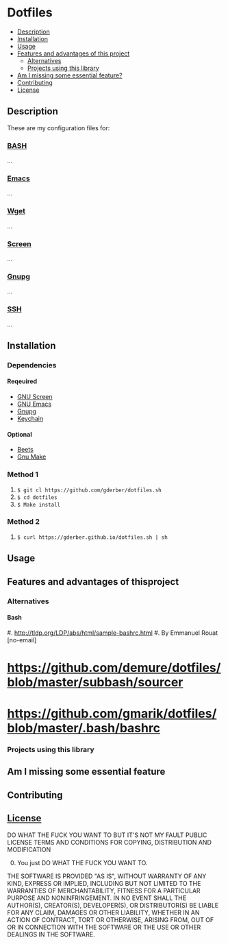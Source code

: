 # Dotfiles

- [Description](#description)
- [Installation](#installation)
- [Usage](#usage)
- [Features and advantages of this project](#features-and-advantages-of-this-project)
  - [Alternatives](#alternatives)
  - [Projects using this library](#projects-using-this-library)
- [Am I missing some essential feature?](#am-i-missing-some-essential-feature)
- [Contributing](#contributing)
- [License](#license)

## Description
These are my configuration files for:
### [BASH](docs/BASH.md)
...

### [Emacs](docs/EMACS.md)
...

### [Wget](docs/WGET.md)
...

### [Screen](docs/SCREEN.md)
...

### [Gnupg]()
...

### [SSH]()
...


## Installation
### Dependencies
#### Reqeuired
- [GNU Screen](https://www.gnu.org/software/screen/)
- [GNU Emacs](https://www.gnu.org/software/emacs/)
- [Gnupg](https://gnupg.org)
- [Keychain](https://www.funtoo.org/Keychain)

#### Optional
- [Beets](http://beets.io)
- [Gnu Make]()

### Method 1
1.
   ```$ git cl https://github.com/gderber/dotfiles.sh```
2. ```$ cd dotfiles```
3. ```$ Make install```

### Method 2
1.
   ```$ curl https://gderber.github.io/dotfiles.sh | sh```

## Usage

## Features and advantages of thisproject



### Alternatives
#### Bash
#. http://tldp.org/LDP/abs/html/sample-bashrc.html
#. By Emmanuel Rouat [no-email]

# https://github.com/demure/dotfiles/blob/master/subbash/sourcer

# https://github.com/gmarik/dotfiles/blob/master/.bash/bashrc


### Projects using this library

## Am I missing some essential feature

## Contributing

## [License](LICENSE.md)

DO WHAT THE FUCK YOU WANT TO BUT IT'S NOT MY FAULT PUBLIC LICENSE TERMS AND CONDITIONS FOR COPYING, DISTRIBUTION AND MODIFICATION

0. You just DO WHAT THE FUCK YOU WANT TO.

THE SOFTWARE IS PROVIDED "AS IS", WITHOUT WARRANTY OF ANY KIND, EXPRESS OR
IMPLIED, INCLUDING BUT NOT LIMITED TO THE WARRANTIES OF MERCHANTABILITY,
FITNESS FOR A PARTICULAR PURPOSE AND NONINFRINGEMENT. IN NO EVENT SHALL THE
AUTHOR(S), CREATOR(S), DEVELOPER(S), OR DISTRIBUTOR(S) BE LIABLE FOR ANY CLAIM,
DAMAGES OR OTHER LIABILITY, WHETHER IN AN ACTION OF CONTRACT, TORT OR OTHERWISE,
ARISING FROM, OUT OF OR IN CONNECTION WITH THE SOFTWARE OR THE USE OR OTHER
DEALINGS IN THE SOFTWARE.
